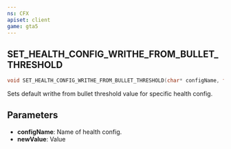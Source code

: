 ```yaml
---
ns: CFX
apiset: client
game: gta5
---
```

## SET_HEALTH_CONFIG_WRITHE_FROM_BULLET_THRESHOLD

```c
void SET_HEALTH_CONFIG_WRITHE_FROM_BULLET_THRESHOLD(char* configName, float newValue);
```

Sets default writhe from bullet threshold value for specific health config.

## Parameters
* **configName**: Name of health config.
* **newValue**: Value

